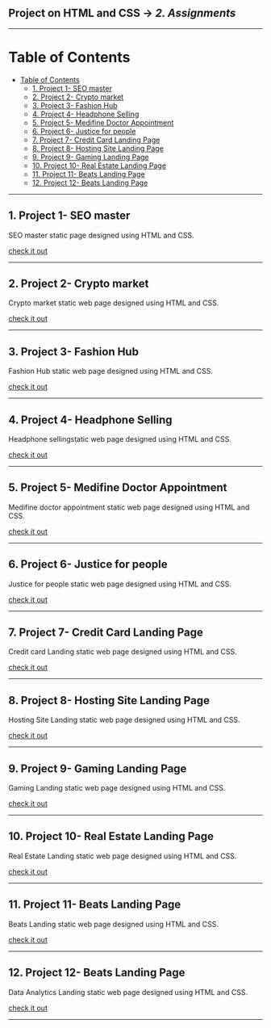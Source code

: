 ## Project on HTML and CSS -> <em>2. Assignments</em>

<hr/>

# Table of Contents
- [Table of Contents](#table-of-contents)
  - [1. Project 1- SEO master](#1-project-1--seo-master)
  - [2. Project 2- Crypto market](#2-project-2--crypto-market)
  - [3. Project 3- Fashion Hub](#3-project-3--fashion-hub)
  - [4. Project 4- Headphone Selling](#4-project-4--headphone-selling)
  - [5. Project 5- Medifine Doctor Appointment](#5-project-5--medifine-doctor-appointment)
  - [6. Project 6- Justice for people](#6-project-6--justice-for-people)
  - [7. Project 7- Credit Card Landing Page](#7-project-7--credit-card-landing-page)
  - [8. Project 8- Hosting Site Landing Page](#8-project-8--hosting-site-landing-page)
  - [9. Project 9- Gaming Landing Page](#9-project-9--gaming-landing-page)
  - [10. Project 10- Real Estate Landing Page](#10-project-10--real-estate-landing-page)
  - [11. Project 11- Beats Landing Page](#11-project-11--beats-landing-page)
  - [12. Project 12- Beats Landing Page](#12-project-12--beats-landing-page)

<hr/>

## 1. Project 1- SEO master

SEO master static page designed using HTML and CSS.

[check it out](./01.%20Project1-%20SEO%20master/)

<hr/>

## 2. Project 2- Crypto market

Crypto market static web page designed using HTML and CSS.

[check it out](./02.%20Project2-%20Crypto%20market/)

<hr/>

## 3. Project 3- Fashion Hub

Fashion Hub static web page designed using HTML and CSS.

[check it out](./03.%20Project3-%20Fashion%20Hub/)

<hr/>

## 4. Project 4- Headphone Selling

Headphone sellingstatic web page designed using HTML and CSS.

[check it out](./04.%20Project4-%20Headphone/)

<hr/>

## 5. Project 5- Medifine Doctor Appointment

Medifine doctor appointment static web page designed using HTML and CSS.

[check it out](./05.%20Project5-%20Medifine%20Doctor/)

<hr/>

## 6. Project 6- Justice for people

Justice for people static web page designed using HTML and CSS.

[check it out](./06.%20Project6-%20Justice%20for%20people/)

<hr/>

## 7. Project 7- Credit Card Landing Page

Credit card Landing static web page designed using HTML and CSS.

[check it out](./07.%20Project7-%20Credit%20card%20Landing%20Page/)

<hr/>

## 8. Project 8- Hosting Site Landing Page

Hosting Site Landing static web page designed using HTML and CSS.

[check it out](./08.%20Project8-%20Hosting%20Site%20Landing%20Page/)

<hr/>

## 9. Project 9- Gaming Landing Page

Gaming Landing static web page designed using HTML and CSS.

[check it out](./09.%20Project9-%20Gaming%20Landing%20Page/)

<hr/>

## 10. Project 10- Real Estate Landing Page

Real Estate Landing static web page designed using HTML and CSS.

[check it out](./10.%20Project10-%20Real%20Estate%20Landing%20Page/)

<hr/>

## 11. Project 11- Beats Landing Page

Beats Landing static web page designed using HTML and CSS.

[check it out](./11.%20Project11-%20Beats%20Landing%20Page/)

<hr/>

## 12. Project 12- Beats Landing Page

Data Analytics Landing static web page designed using HTML and CSS.

[check it out](./12.%20Project12-%20Data%20Analytics%20Landing%20Page/)

<hr/>



